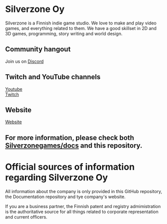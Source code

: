 # Silverzone Oy
Silverzone is a Finnish indie game studio. We love to make and play video games, and everything related to them. We have a good skillset in 2D and 3D games, programming, story writing and world design.

## Community hangout
Join us on [Discord](https://discord.gg/ggjnDFQ7e8)
## Twitch and YouTube channels
[Youtube](https://www.youtube.com/@silverzonegames) <br>
[Twitch](https://www.twitch.tv/silverzonegames)

## Website
[Website](https://silverzonegames.com)

## For more information, please check both [Silverzonegames/docs](https://github.com/Silverzonegames/docs) and this repository.

<!--

**Here are some ideas to get you started:**

🙋‍♀️ A short introduction - what is your organization all about?
🌈 Contribution guidelines - how can the community get involved?
👩‍💻 Useful resources - where can the community find your docs? Is there anything else the community should know?
🍿 Fun facts - what does your team eat for breakfast?
🧙 Remember, you can do mighty things with the power of [Markdown](https://docs.github.com/github/writing-on-github/getting-started-with-writing-and-formatting-on-github/basic-writing-and-formatting-syntax)
-->

# Official sources of information regarding Silverzone Oy

All information about the company is only provided in this GitHub repository, the Documentation repository and tye company's website.

If you are a business partner, the Finnish patent and registry admimistration is the authoritative source for all things related to corporate representation and current officers.
